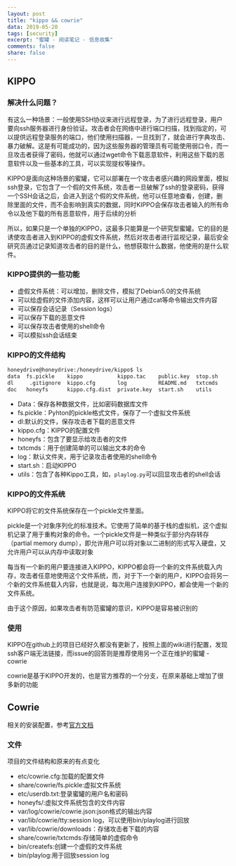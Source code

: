 ```yaml
---
layout: post
title: "kippo && cowrie"
data: 2019-05-20
tags: [security]
excerpt: "蜜罐 - 阅读笔记 - 信息收集"
comments: false
share: false
---
```


## KIPPO

### 解决什么问题？

有这么一种场景：一般使用SSH协议来进行远程登录，为了进行远程登录，用户要向ssh服务器进行身份验证。攻击者会在网络中进行端口扫描，找到指定的，可以提供远程登录服务的端口，他们使用扫描器，一旦找到了，就会进行字典攻击、暴力破解。这是有可能成功的，因为这些服务器的管理员有可能使用弱口令，而一旦攻击者获得了密码，他就可以通过wget命令下载恶意软件，利用这些下载的恶意软件以及一些基本的工具，可以实现提权等操作。

KIPPO是面向这种场景的蜜罐，它可以部署在一个攻击者感兴趣的网段里面，模拟ssh登录，它包含了一个假的文件系统，攻击者一旦破解了ssh的登录密码，获得一个SSH会话之后，会进入到这个假的文件系统，他可以任意地查看，创建，删除里面的文件，而不会影响到真实的数据，同时KIPPO会保存攻击者输入的所有命令以及他下载的所有恶意软件，用于后续的分析

所以，如果只是一个单独的KIPPO，这最多只能算是一个研究型蜜罐。它的目的是诱使攻击者进入到KIPPO的虚假文件系统，然后对攻击者进行监视记录，最后安全研究员通过记录知道攻击者的目的是什么，他想获取什么数据，他使用的是什么软件。

### KIPPO提供的一些功能

- 虚假文件系统：可以增加，删除文件，模拟了Debian5.0的文件系统
- 可以给虚假的文件添加内容，这样可以让用户通过cat等命令输出文件内容
- 可以保存会话记录（Session logs）
- 可以保存下载的恶意文件
- 可以保存攻击者使用的shell命令
- 可以模拟ssh会话结束

### KIPPO的文件结构

```bash
honeydrive@honeydrive:/honeydrive/kippo$ ls
data  fs.pickle    kippo           kippo.tac    public.key  stop.sh
dl     .gitignore  kippo.cfg       log          README.md   txtcmds
doc   honeyfs      kippo.cfg.dist  private.key  start.sh    utils
```

- Data：保存各种数据文件，比如密码数据库文件
- fs.pickle：Pyhton的pickle格式文件，保存了一个虚拟文件系统
- dl:默认的文件，保存攻击者下载的恶意文件
- kippo.cfg：KIPPO的配置文件
- honeyfs：包含了要显示给攻击者的文件
- txtcmds：用于创建简单的可以输出文本的命令
- log：默认文件夹，用于记录攻击者使用的shell命令
- start.sh：启动KIPPO
- utils：包含了各种Kippo工具，如，`playlog.py`可以回显攻击者的shell会话

### KIPPO的文件系统

KIPPO将它的文件系统保存在一个pickle文件里面。

pickle是一个对象序列化的标准技术。它使用了简单的基于栈的虚拟机，这个虚拟机记录了用于重构对象的命令。一个pickle文件是一种类似于部分内存转存（partial memory dump），即允许用户可以将对象以二进制的形式写入硬盘，又允许用户可以从内存中读取对象

每当有一个新的用户要连接进入KIPPO，KIPPO都会将一个新的文件系统载入内存，攻击者任意地使用这个文件系统，而，对于下一个新的用户，KIPPO会将另一个新的文件系统载入内容，也就是说，每次用户连接到KIPPO，都会使用一个新的文件系统。

由于这个原因，如果攻击者有防范蜜罐的意识，KIPPO是容易被识别的

### 使用

KIPPO在github上的项目已经好久都没有更新了，按照上面的wiki进行配置，发现ssh客户端无法链接，而issue的回答则是推荐使用另一个正在维护的蜜罐 - cowrie

cowrie是基于KIPPO开发的，也是官方推荐的一个分支，在原来基础上增加了很多新的功能

## Cowrie

相关的安装配置，参考[官方文档](https://cowrie.readthedocs.io/en/latest/INSTALL.html)

### 文件

项目的文件结构和原来的有点变化

- etc/cowrie.cfg:加载的配置文件
- share/cowrie/fs.pickle:虚拟文件系统
- etc/userdb.txt:登录蜜罐的用户名和密码
- honeyfs/:虚拟文件系统包含的文件内容
- var/log/cowrie/cowrie.json:json格式的输出内容
- var/lib/cowrie/tty:session log，可以使用bin/playlog进行回放
- var/lib/cowrie/downloads：存储攻击者下载的内容
- share/cowrie/txtcmds:存储简单的虚假命令
- bin/createfs:创建一个虚假的文件系统
- bin/playlog:用于回放session log

